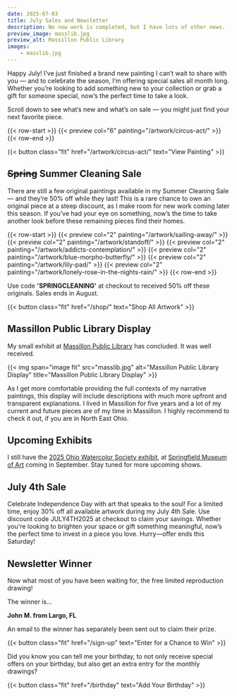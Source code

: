 ```yaml
---
date: 2025-07-03
title: July Sales and Newsletter
description: No new work is completed, but I have lots of other news.
preview_image: masslib.jpg
preview_alt: Massillon Public Library
images:
    - masslib.jpg
---
```


Happy July! I’ve just finished a brand new painting I can’t wait to share with you — and to celebrate the season, I’m offering special sales all month long. Whether you’re looking to add something new to your collection or grab a gift for someone special, now’s the perfect time to take a look.

<!--more-->

Scroll down to see what’s new and what’s on sale — you might just find your next favorite piece.

{{< row-start >}}
    {{< preview col="6" painting="/artwork/circus-act/" >}}
{{< row-end >}}

{{< button class="fit" href="/artwork/circus-act/" text="View Painting" >}}


## ~~Spring~~ Summer Cleaning Sale ##

There are still a few original paintings available in my Summer Cleaning Sale — and they’re 50% off while they last! This is a rare chance to own an original piece at a steep discount, as I make room for new work coming later this season. If you’ve had your eye on something, now’s the time to take another look before these remaining pieces find their homes.

{{< row-start >}}
    {{< preview col="2" painting="/artwork/sailing-away/" >}}
    {{< preview col="2" painting="/artwork/standoff/" >}}
    {{< preview col="2" painting="/artwork/addicts-contemplation/" >}}
    {{< preview col="2" painting="/artwork/blue-morpho-butterfly/" >}}
    {{< preview col="2" painting="/artwork/lily-pad/" >}}
    {{< preview col="2" painting="/artwork/lonely-rose-in-the-nights-rain/" >}}
{{< row-end >}}

Use code **'SPRINGCLEANING'** at checkout to received 50% off these originals. Sales ends in August.

{{< button class="fit" href="/shop/" text="Shop All Artwork" >}}


## Massillon Public Library Display ##

My small exhibit at [Massillon Public Library](https://www.massillonlibrary.org) has concluded. It was well received.

{{< img span="image fit" src="masslib.jpg" alt="Massillon Public Library Display" title="Massillon Public Library Display" >}}

As I get more comfortable providing the full contexts of my narrative paintings, this display will include descriptions with much more upfront and transparent explanations. I lived in Massillon for five years and a lot of my current and future pieces are of my time in Massillon. I highly recommend to check it out, if you are in North East Ohio.


## Upcoming Exhibits ##

I still have the [2025 Ohio Watercolor Society exhibit](https://www.ohiowatercolorsociety.org/watercolor-ohio-2025), at [Springfield Museum of Art](https://www.springfieldart.net) coming in September. Stay tuned for more upcoming shows.

## July 4th Sale ##

Celebrate Independence Day with art that speaks to the soul! For a limited time, enjoy 30% off all available artwork during my July 4th Sale. Use discount code JULY4TH2025 at checkout to claim your savings. Whether you're looking to brighten your space or gift something meaningful, now’s the perfect time to invest in a piece you love. Hurry—offer ends this Saturday!


## Newsletter Winner ##

Now what most of you have been waiting for, the free limited reproduction drawing!

The winner is...

**John M. from Largo, FL**

An email to the winner has separately been sent out to claim their prize.

{{< button class="fit" href="/sign-up" text="Enter for a Chance to Win" >}}

Did you know you can tell me your birthday, to not only receive special offers on your birthday, but also get an extra entry for the monthly drawings?

{{< button class="fit" href="/birthday" text="Add Your Birthday" >}}
